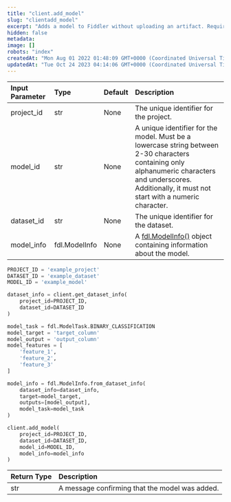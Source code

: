 ```yaml
---
title: "client.add_model"
slug: "clientadd_model"
excerpt: "Adds a model to Fiddler without uploading an artifact. Requires a** fdl.ModelInfo** object containing information about the model. Requires dataset to have an **output** column."
hidden: false
metadata: 
image: []
robots: "index"
createdAt: "Mon Aug 01 2022 01:48:09 GMT+0000 (Coordinated Universal Time)"
updatedAt: "Tue Oct 24 2023 04:14:06 GMT+0000 (Coordinated Universal Time)"
---
```

| Input Parameter | Type          | Default | Description                                                                                                                                                                                              |
| :-------------- | :------------ | :------ | :------------------------------------------------------------------------------------------------------------------------------------------------------------------------------------------------------- |
| project_id      | str           | None    | The unique identifier for the project.                                                                                                                                                                   |
| model_id        | str           | None    | A unique identifier for the model. Must be a lowercase string between 2-30 characters containing only alphanumeric characters and underscores. Additionally, it must not start with a numeric character. |
| dataset_id      | str           | None    | The unique identifier for the dataset.                                                                                                                                                                   |
| model_info      | fdl.ModelInfo | None    | A [fdl.ModelInfo()](ref:fdlmodelinfo) object containing information about the model.                                                                                                                     |

```python Usage
PROJECT_ID = 'example_project'
DATASET_ID = 'example_dataset'
MODEL_ID = 'example_model'

dataset_info = client.get_dataset_info(
    project_id=PROJECT_ID,
    dataset_id=DATASET_ID
)

model_task = fdl.ModelTask.BINARY_CLASSIFICATION
model_target = 'target_column'
model_output = 'output_column'
model_features = [
    'feature_1',
    'feature_2',
    'feature_3'
]

model_info = fdl.ModelInfo.from_dataset_info(
    dataset_info=dataset_info,
    target=model_target,
    outputs=[model_output],
    model_task=model_task
)

client.add_model(
    project_id=PROJECT_ID,
    dataset_id=DATASET_ID,
    model_id=MODEL_ID,
    model_info=model_info
)
```



| Return Type | Description                                    |
| :---------- | :--------------------------------------------- |
| str         | A message confirming that the model was added. |